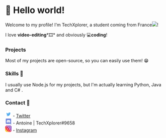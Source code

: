 # 👋 Hello world!

Welcome to my profile! I'm TechXplorer, a student coming from France<img src="https://image.flaticon.com/icons/svg/197/197560.svg" width="13"/>!

I love **video-editing***🎞* and obviously 💻**coding**!

### Projects

Most of my projects are open-source, so you can easily use them! 😁

### Skills 🧰

I usually use Node.js for my projects, but I'm actually learning Python, Java and C# .

### Contact 📩

<img src="https://github.com/TechXplorerFR/TechXplorerFR/blob/main/twitter.png" width="20"/> - [Twitter](https://twitter.com/TechXplorerFR)<br>
<img src="https://github.com/TechXplorerFR/TechXplorerFR/blob/main/discord%20logo%20png.png" width="20"/> - Antoine | TechXplorer#9658<br>
<img src="https://github.com/TechXplorerFR/TechXplorerFR/blob/main/insta.png" width="20"/> - [Instagram](https://instagram.com/techxplorerfr)
